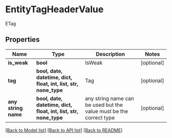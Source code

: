 # EntityTagHeaderValue

ETag

## Properties
Name | Type | Description | Notes
------------ | ------------- | ------------- | -------------
**is_weak** | **bool** | IsWeak | [optional] 
**tag** | **bool, date, datetime, dict, float, int, list, str, none_type** | Tag | [optional] 
**any string name** | **bool, date, datetime, dict, float, int, list, str, none_type** | any string name can be used but the value must be the correct type | [optional]

[[Back to Model list]](../README.md#documentation-for-models) [[Back to API list]](../README.md#documentation-for-api-endpoints) [[Back to README]](../README.md)


